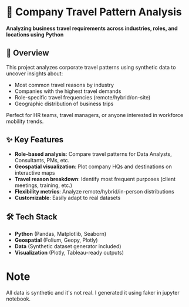 # 🚀 Company Travel Pattern Analysis

**Analyzing business travel requirements across industries, roles, and locations using Python**

## 📌 Overview
This project analyzes corporate travel patterns using synthetic data to uncover insights about:
- Most common travel reasons by industry
- Companies with the highest travel demands
- Role-specific travel frequencies (remote/hybrid/on-site)
- Geographic distribution of business trips

Perfect for HR teams, travel managers, or anyone interested in workforce mobility trends.

## ✨ Key Features
- **Role-based analysis**: Compare travel patterns for Data Analysts, Consultants, PMs, etc.
- **Geospatial visualization**: Plot company HQs and destinations on interactive maps
- **Travel reason breakdown**: Identify most frequent purposes (client meetings, training, etc.)
- **Flexibility metrics**: Analyze remote/hybrid/in-person distributions
- **Customizable**: Easily adapt to real datasets

## 🛠️ Tech Stack
- **Python** (Pandas, Matplotlib, Seaborn)
- **Geospatial** (Folium, Geopy, Plotly)
- **Data** (Synthetic dataset generator included)
- **Visualization** (Plotly, Tableau-ready outputs)

# Note
All data is synthetic and it's not real. I generated it using faker in jupyter notebook.




